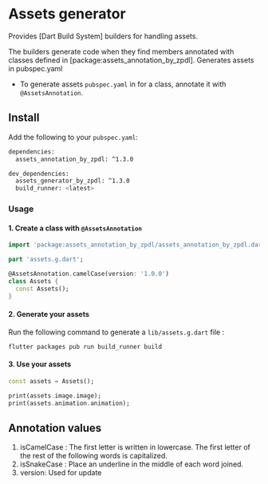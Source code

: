 # Assets generator

Provides [Dart Build System] builders for handling assets.

The builders generate code when they find members annotated with classes defined in [package:assets_annotation_by_zpdl].
Generates assets in pubspec.yaml

- To generate assets `pubspec.yaml` in for a class, annotate it with `@AssetsAnnotation`.


## Install

Add the following to your `pubspec.yaml`:

```sh
dependencies:
  assets_annotation_by_zpdl: ^1.3.0

dev_dependencies:
  assets_generator_by_zpdl: ^1.3.0
  build_runner: <latest>
```

### Usage

#### 1. Create a class with `@AssetsAnnotation`

```dart
import 'package:assets_annotation_by_zpdl/assets_annotation_by_zpdl.dart';

part 'assets.g.dart';

@AssetsAnnotation.camelCase(version: '1.0.0')
class Assets {
  const Assets();
}

```

#### 2. Generate your assets

Run the following command to generate a `lib/assets.g.dart` file :

```
flutter packages pub run build_runner build
```

#### 3. Use your assets

```dart
const assets = Assets();

print(assets.image.image);
print(assets.animation.animation);
```

## Annotation values

1. isCamelCase : The first letter is written in lowercase. The first letter of the rest of the following words is capitalized.
2. isSnakeCase : Place an underline in the middle of each word joined.
3. version: Used for update
